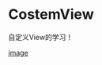 # CostemView
自定义View的学习！


[image](https://github.com/jakera123/CostemView/blob/master/flashview.gif)

